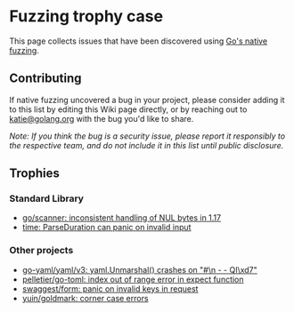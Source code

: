 # Fuzzing trophy case

This page collects issues that have been discovered using [Go's native fuzzing](https://github.com/golang/go/issues/44551).

## Contributing

If native fuzzing uncovered a bug in your project, please consider adding it to this list by editing this Wiki page directly, or by reaching out to katie@golang.org with the bug you'd like to share.

_Note: If you think the bug is a security issue, please report it responsibly to the respective team, and do not include it in this list until public disclosure._

## Trophies
<!-- If editing this list, please maintain alphabetical order -->

### Standard Library
* [go/scanner: inconsistent handling of NUL bytes in 1.17](https://github.com/golang/go/issues/46855)
* [time: ParseDuration can panic on invalid input](https://github.com/golang/go/issues/46883)

### Other projects
* [go-yaml/yaml/v3: yaml.Unmarshal() crashes on "#\n - - QI\xd7"](https://github.com/go-yaml/yaml/issues/744)
* [pelletier/go-toml: index out of range error in expect function](https://github.com/pelletier/go-toml/issues/561)
* [swaggest/form: panic on invalid keys in request](https://github.com/swaggest/form/issues/4)
* [yuin/goldmark: corner case errors](https://github.com/yuin/goldmark/issues/245)


